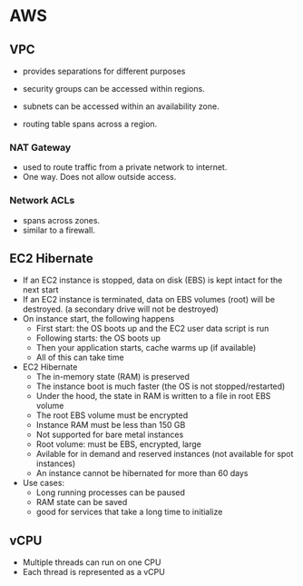 # AWS

## VPC
* provides separations for different purposes

* security groups can be accessed within regions.
* subnets can be accessed within an availability zone.
* routing table spans across a region.

### NAT Gateway
* used to route traffic from a private network to internet.
* One way. Does not allow outside access.

### Network ACLs
* spans across zones.
* similar to a firewall.

## EC2 Hibernate

- If an EC2 instance is stopped, data on disk (EBS) is kept intact for the next start
- If an EC2 instance is terminated, data on EBS volumes (root) will be destroyed. (a secondary drive will not be destroyed)
- On instance start, the following happens
  - First start: the OS boots up and the EC2 user data script is run
  - Following starts: the OS boots up
  - Then your application starts, cache warms up (if available)
  - All of this can take time
- EC2 Hibernate
  - The in-memory state (RAM) is preserved
  - The instance boot is much faster (the OS is not stopped/restarted)
  - Under the hood, the state in RAM is written to a file in root EBS volume
  - The root EBS volume must be encrypted
  - Instance RAM must be less than 150 GB
  - Not supported for bare metal instances
  - Root volume: must be EBS, encrypted, large
  - Avilable for in demand and reserved instances (not available for spot instances)
  - An instance cannot be hibernated for more than 60 days
- Use cases:  
  - Long running processes can be paused
  - RAM state can be saved
  - good for services that take a long time to initialize

## vCPU

- Multiple threads can run on one CPU
- Each thread is represented as a vCPU
